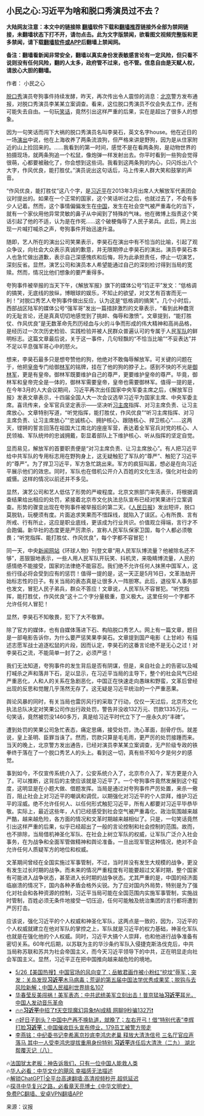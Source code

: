  <!-- 面包屑导航 --> <h2>小民之心:习近平为啥和脱口秀演员过不去？</h2> <p class="notice"><b>大陆网友注意：本文中的链接除 <a href="https://github.com/bannedbook/fanqiang" >翻墙</a>软件下载和<a href="https://github.com/killgcd/justmysocks/blob/master/README.md">翻墙推荐</a>链接外全部为禁网链接，未翻墙状态下打不开，请勿点击。此为文字版禁闻，欲看图文视频完整版和更多禁闻，请下载<a href="https://github.com/bannedbook/fanqiang">翻墙软件或APP</a>后翻墙上禁闻网。</p><p>备注：翻墙看新闻非常安全，翻墙以真实身份发表敏感言论有一定风险，但只看不说则没有任何风险，翻的人太多，政府管不过来，也不管。信息自由是天赋人权，请放心大胆的翻墙。</b></p>  <div class="entry"> <p>作者： 小民之心</p> <p id="conimg"><a href="https://www.bannedbook.org/bnews/tag/%E8%84%B1%E5%8F%A3%E7%A7%80/" class="st_tag internal_tag" rel="tag" title="标签 脱口秀 下的日志">脱口秀</a>演员夸狗事件持续发酵，昨天，再次传出令人震惊的消息：<a href="https://www.bannedbook.org/bnews/tag/%e5%8c%97%e4%ba%ac/" class="st_tag internal_tag" rel="tag" title="标签 北京 下的日志">北京</a>警方发布通报，对脱口秀演员李某某立案调查。看来，这位脱口秀演员不仅会失去工作，还有可能失去自由。一句玩<a href="https://www.bannedbook.org/bnews/tag/%E7%AC%91%E8%AF%9D/" class="st_tag internal_tag" rel="tag" title="标签 笑话 下的日志">笑话</a>，竟然引出这样严重的后果，实在是超出了很多人的想象。</p> <p>因为一句笑话而闯下大祸的脱口秀演员名叫李昊石，英文名字house。他在近日的一场<span class='wp_keywordlink_affiliate'><a href="https://zh-cn.shenyunperformingarts.org/" title="演出" target="_blank">演出</a></span>中说，他在上海收养了两条流浪狗，但严格来讲是野狗，因为是从住家附近的山上捡回来的。……我看到的第一时间，感觉不是在看两条狗，是动物世界的拍摄现场，就两条狗追一个松鼠，像炮弹一样发射出去。你平时看到一些狗会觉得很萌，心都要被融化了，你会想到这些词。我看到这两条狗的内心，只闪烁出八个大字，作风优良，能打胜仗。”演员说出这句话后，马上传来人群大笑和鼓掌的声音。</p> <p>“作风优良，能打胜仗”这八个字，是<a href="https://www.bannedbook.org/bnews/tag/%e4%b9%a0%e8%bf%91%e5%b9%b3/" class="st_tag internal_tag" rel="tag" title="标签 习近平 下的日志">习近平</a>在2013年3月出席人大解放军代表团会议时提出的。如果在一个正常的国家，这个笑话听过之后，也就过去了，不会有多少人记着。然而，这个事情偏偏发生在<span class='wp_keywordlink_affiliate'><a href="https://www.bannedbook.org/" title="中国" target="_blank">中国</a></span>，发生在社会空气被严重毒化的当下，就有一个家伙用他异常灵敏的鼻子从中闻到了特殊的气味。他在微博上指责这个笑话引起了他的不适，认为是在作死……这个破梗侮辱了人民子弟兵。此后，网上出现一片喊打喊杀之声，夸狗事件开始迅速升温。</p> <p>随即，艺人所在的演出公司笑果表示，李昊石在演出中有不恰当的比喻，引起了观众争议，向社会大众表示真诚的歉意，并无限期停止李昊石的演出。演员李昊石本人也急忙做出道歉，表示自己深感愧疚和后悔，将为此承担责任，停止一切演艺，深刻反省。显然，演艺公司和演员本人希望能通过自己的深刻检讨得到当局的宽赎。然而，情况比他们想象的要严重得多。</p> <p>夸狗事件被举报的当天下午，《解放军报》旗下的媒体公号“钧正平”发文：“低格调的搞笑，无底线的放纵，博眼球的娱乐，不知止的欲望，对文艺有百害而无一利！”对脱口秀艺人夸狗事件做出反应，认为这是“低格调的搞笑”。几个小时后，西部战区陆军的媒体公号“强军哥”发出一篇措辞激烈的文章表示，“看到此种蠢货的无耻言论，还是真真切切地感觉到了挑衅、侮辱和激愤”。文章提到，“能打胜仗、作风优良”是无数革命先烈历经血与火的斗争而形成的伟大精神和高尚品格，是经历过一次次历史检验、实践检验并被人民群众普遍认可的专属于人民<a href="https://www.bannedbook.org/bnews/tag/%E5%86%9B%E9%98%9F/" class="st_tag internal_tag" rel="tag" title="标签 军队 下的日志">军队</a>的鲜明标志。这篇文章最后说，关于这一事件，几句轻飘的“不恰当比喻”“不妥表达”并不足以平息强军哥心中的怒火。</p> <p>想来，李昊石最多只是想夸赞他的狗，他绝对不敢侮辱解放军。可关键的问题在于，他把<a href="https://www.bannedbook.org/bnews/tag/%e7%9a%87%e5%b8%9d/" class="st_tag internal_tag" rel="tag" title="标签 皇帝 下的日志">皇帝</a>专门给御<a href="https://www.bannedbook.org/bnews/tag/%e6%9e%97%e5%86%9b/" class="st_tag internal_tag" rel="tag" title="标签 林军 下的日志">林军</a>的铭牌，挂在了他的狗的脖子上。感到不快的不光是<a href="https://www.bannedbook.org/bnews/tag/%e5%be%a1%e6%9e%97%e5%86%9b/" class="st_tag internal_tag" rel="tag" title="标签 御林军 下的日志">御林军</a>，更是有皇帝。御林军既要维护自己的尊严，更要维护皇帝的尊严。毕竟，御林军和皇帝完全是一体的，御林军需要皇帝，皇帝也需要御林军。值得一提的是，在今年3月的人大会议期间，习近平再次出任国家中央军委主席之后，《解放军日报》发表文章表示，十四届全国人大一次会议选举习近平为国家主席、中央军委主席。喜讯传来，全军官兵坚定表示——坚决听<a href="https://www.bannedbook.org/bnews/tag/%e4%b9%a0%e4%b8%bb%e5%b8%ad/" class="st_tag internal_tag" rel="tag" title="标签 习主席 下的日志">习主席</a>指挥、对习主席负责、让习主席放心。文章特别写道，“听党指挥，能打胜仗，作风优良”“听习主席指挥、对习主席负责、让习主席放心”“忠诚核心、拥护核心、跟随核心、捍卫核心”……这两天，铿锵的誓言回荡在祖国大江南北的座座军营，表达着全军官兵对党的核心、人民领袖、军队统帅的忠诚拥戴，彰显着部队上下维护核心、听从指挥的坚定自觉。</p> <p>显而易见，解放军的首要职责便是“对习主席负责、让习主席放心”。有人把习近平给中共军队的专用标志用在野狗身上，这无疑触犯了军队的“尊严”、触犯了习近平的“尊严”。为了捍卫习近平，军方急忙跳出来。军方的疯狂叫嚣，想必是在向习近平展示他们的效忠。同时，军队也在借机公开介入百姓的文化生活，强化对社会的威慑。这样的情况以前还并不多见。</p> <p>显然，演艺公司和艺人低估了形势的严峻程度。北京文旅部门率先表示，将根据调查结果给出相应的处罚，紧接着北京市文化执法总队宣布已经对笑果进行立案调查。形势的骤变出现在夸狗事件被举报后的第二天。《<span class='wp_keywordlink'><a href="https://www.bannedbook.org/forum2/topic109.html" title="透视人民日报" target="_blank">人民日报</a></span>》发出短评，脱口莫脱轨，玩梗须有度。片面追求笑果而不惜踩线，就陷入了误区。心有所畏、言有所戒、行有所止，这应是职业底线，更该成为行业共识。价值观立得端，言行才不会跑偏。新华社的态度更是严厉肃杀，宣称人民军队保家卫国，每个人都必须敬畏；“听党指挥、能打胜仗、作风优良”，每个字都不容冒犯！</p> <p>同一天，中央<span class='wp_keywordlink_affiliate'><a href="https://www.bannedbook.org/" title="新闻网站">新闻网站</a></span>《环球人物》刊登文章“用人民军队博流量？他被除名还不够”，恶狠狠地表示，一些人用人民军队开玩笑、抖机灵，来吸睛博流量，人民的感情绝不能接受，国家的法律绝不能容忍。我们绝不允许任何人抹黑中国军人，这些行径必将会受到应有的惩罚！值得一提的是，这一天正是5月16日，文革浩劫开始标志性的日子。有关当局的表态真是让很多人一阵胆寒。此后，退役军人事务部也发文，冒犯人民子弟兵，群众不答应！文章说，人民军队不容冒犯。“听党指挥，能打胜仗，作风优良”这十二个字分量极重，意义极大。这里任何一个字都不允许任何人冒犯！</p>  <p>显然，李昊石不知敬畏，犯下了大不敬罪。</p> <p>除了官方的媒体，也有自媒体落进下石、构陷脱口秀艺人。网上有一篇文章，题目是一部电影告诉你，为什么要严惩笑果李昊石。文章提到国产电影《上甘岭》有描述志愿军战士追逐松鼠的片段，因而认定，李昊石的这番言论绝不是无心之过！对李昊石之流，不能简单一封了之，必须严惩！</p> <p>我们无法知道，夸狗事件的发生背后是否有阴谋，但是，来自社会上的告密以及喊打喊杀之声和落井下石，足以显示，在习近平当局的主导下，整个的社会风气已经严重恶化，人和人的关系在急剧恶化，中国正在快速走向愚昧和野蛮，文革后曾经出现的反思和觉醒几乎荡然无存了。这无疑是习近平统治的一个严重恶果。</p> <p>舆论风暴的同时，有关当局也雷厉风行的采取了行动，仅仅一天过后，北京市文化执法总队决定对笑果公司作出行政处罚，警告并没收132万元、罚款1335万元。一句笑话，竟然被罚没1460多万，真是给习近平时代立下了一座永久的“丰碑”。</p> <p>遭到处罚的笑果公司急忙表态，痛定思痛，接受处罚，洗心革面，刮骨疗伤。就差说，皇上圣明、臣罪当诛了。然而，罚款只算是毛毛雨，更严厉的处罚接踵而来。当天的晚上，北京警方发出通告，已经对演员李某某立案调查，无产阶级专政的铁拳终于落在了一个脱口秀艺人的头上。看到这一切，真有些不知今夕是何夕的感觉。</p>  <p>事到如今，不仅宣传系统介入了，公安系统介入了，北京市介入了，军方更是介入了。可以推断，这背后的主使应该就是习近平了。一个夸狗事件竟然发展到这个程度，这明显是在小题大做、借题发挥。当局是通过对夸狗事件严厉处置，来杀一儆百，阻止社会上对习近平的嘲讽和调侃，以期强化对习近平的个人崇拜，维护习近平的淫威。绝不允许任何人、以任何形式触犯习近平，所有人都要对习近平毕恭毕敬。实际上，最近这些年，人们已经感受到社会空气被严重毒化、政治氛围越来越严酷，越来越危险，各方面的情况和文革时期越来越相似了。只是，一句笑话竟然引出这样严重的后果，似乎已经超出了一般的言论控制和社会控制的范围。故而，也不排除，当局借机神圣化军队、在社会上树立军队的权威，让军队广泛介入社会事务，在为战争和全面军管做精神和舆论准备。一旦出现军管这种情况，绝对不会允许任何人质疑军方的地位和权威。</p> <p>文革期间曾经在全国实施过军事管制，不过，当时并没有发生大规模的战争，更没有发生过长时期的战争。而未来的情况严重程度有可能要超过文革时期，整个国家有可能进入战争状态，甚至进入长时期的战争状态。尤其严重的是，中国的经济面临崩溃的情况下，国内各种矛盾会格外尖锐。为了应对国内外局势，特别是为了强化对社会和各种资源的控制，习近平当局可能在全国范围内实施军事管制，实施战时管制，百姓必须无条件地接受一切压迫，任何可能触及统治集团的言行都将遭到严厉打击。</p> <p>应该说，强化习近平的个人权威和神圣化军队，这两点是一致的，因为，习近平的个人权威就建立在他对军队的掌控之上，军队就是习近平的权力基础，神圣化军队也就是在强化他的个人权威。同时，习近平大搞个人崇拜，也和他进行战争准备有密切关系。60年代后期，以苏联为主的华沙条约军队入侵捷克斯洛伐克后，中共当局称苏联和苏共为社会帝国主义，而今天习近平领导下的中共，正在明显走向社会军国主义。显然，习近平正在把中国推向越来越危险的境地。</p> <!--<div id="taboola-mid-1"></div>--><ul class='op-related-articles' title='相关阅读'> <li><a href='https://www.bannedbook.org/bnews/bannedvideo/20230527/1889488.html' target='_blank'>5/26【美国热搜】中国官场的风向变了；岳敏君画作被小粉红“挖坟”辱军；突发：关岛发现<b>习近平</b>木马病毒；荒诞的第五届中国法学优秀成果奖；脱钩与去风险新解；中国人民福利世界排名107</a></li> <li><a href='https://www.bannedbook.org/bnews/comments/20230527/1889486.html' target='_blank'>华春莹反美闯祸！美军表态：中共武统美军立刻出击！普京猛抽<b>习近平</b>耳光，中国人发动音乐革命</a></li> <li><a href='https://www.bannedbook.org/bnews/sohnews/20230527/1889454.html' target='_blank'>🔥🔥<b>习近平</b>中招了❗天空现魔幻异象❗AI成精 网聊9秒骗132万❗</a></li> <li><a href='https://www.bannedbook.org/bnews/bannedvideo/20230527/1889429.html' target='_blank'>🔥好日子到头？中国中产再不换轨道，就晚了；左右开弓！借“特别代表”李辉 打脸<b>习近平</b>；中国催收巨头宣布停业，179员工被警方带走</a></li> <li><a href='https://www.bannedbook.org/bnews/comments/20230527/1889425.html' target='_blank'>李燕铭：中纪委书记李希离京抄底李鸿忠老巢 释放大清洗信号 三名厅官应声落马 其中一人受李鸿忠提拔重用身份特别 <b>习近平</b>连任后大清洗（二九） 湖北帮覆灭记（八）</a></li> </ul> <p class="texttj"> 🔥<a href="https://www.bannedbook.org/bnews/ssgc/20230219/1850782.html" target="_blank">法国犹太老板：神告诉我们，只有一位中国人能救人类</a><br/> 🔥<a href="https://www.bannedbook.org/bnews/comments/20220220/1694796.html" target="_blank">华人必看：中华文化的飓风 幸福感无法描述</a><br/> 🔥<a href="https://github.com/bannedbook/fanqiang/wiki/V2ray%E6%9C%BA%E5%9C%BA" target="_blank">解锁ChatGPT|全平台高速翻墙:高清视频秒开,超低延迟</a><br/> 🔥<a href="https://www.bannedbook.org/bnews/comments/20220808/1768773.html" target="_blank">探寻中华复兴之路，必看章天亮博士《中华文明史》</a><br/> <a href="https://github.com/bannedbook/fanqiang/wiki/%E7%A6%81%E9%97%BB%E7%BD%91%E5%AE%89%E5%8D%93%E7%BF%BB%E5%A2%99%E6%96%B0%E9%97%BBAPP" target="_blank">免费PC翻墙、安卓VPN翻墙APP</a><br/> </p><p class="src-info">来源：议报 </p> <a name='sharetosocial'></a> <div style="margin-bottom:5px;padding-bottom:5px;clear:both"> <div id="archive-pix-1" class="banner-ads"> <!-- AuctionX Display platform tag START --> <div id="27602x728x90x621x_ADSLOT1" clicktrack="%%CLICK_URL_ESC%%"></div>  <!-- AuctionX Display platform tag END --> </div> <div id="archive-pix-2" class="banner-ads"> <!-- AuctionX Display platform tag START --> <div id="27556x300x250x621x_ADSLOT1" clicktrack="%%CLICK_URL_ESC%%" style="margin:0 auto;text-align:center"></div>  <!-- AuctionX Display platform tag END --> </div> </div>  <div id="archive-pix-1" class="banner-ads"> <!-- AuctionX Display platform tag START --> <div id="27603x728x90x621x_ADSLOT1" clicktrack="%%CLICK_URL_ESC%%"></div>  <!-- AuctionX Display platform tag END --> </div> </div><!--END ENTRY--> 